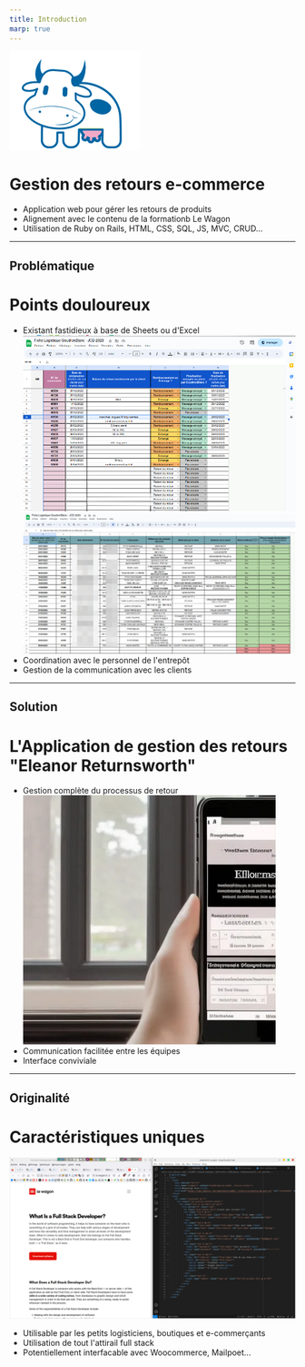 ```yaml
---
title: Introduction
marp: true
---
```

<!-- _backgroundColor: snow -->

![bg left 100%](Images/vache_eleanor.png)
# Gestion des retours e-commerce


- Application web pour gérer les retours de produits
- Alignement avec le contenu de la formationb Le Wagon
- Utilisation de Ruby on Rails, HTML, CSS, SQL, JS, MVC, CRUD...


---
Problématique
---
<!-- _backgroundColor: snow -->
# Points douloureux

- Existant fastidieux à base de Sheets ou d'Excel  ![bg right ](Images/GB_retours.png)
![bg right](Images/retour_logistique.png)
- Coordination avec le personnel de l'entrepôt
- Gestion de la communication avec les clients




---
Solution
---
<!-- _backgroundColor: snow -->
# L'Application de gestion des retours "Eleanor Returnsworth"

- Gestion complète du processus de retour![bg right 80%](Images/Eleanor_Returnsworth.png)
- Communication facilitée entre les équipes
- Interface conviviale


---
Originalité
---
<!-- _backgroundColor: snow -->
# Caractéristiques uniques
![bg right 100%](Images/wagon_full_stack.png)
- Utilisable par les petits logisticiens, boutiques et e-commerçants
- Utilisation de tout l'attirail full stack
- Potentiellement interfacable avec Woocommerce, Mailpoet...
